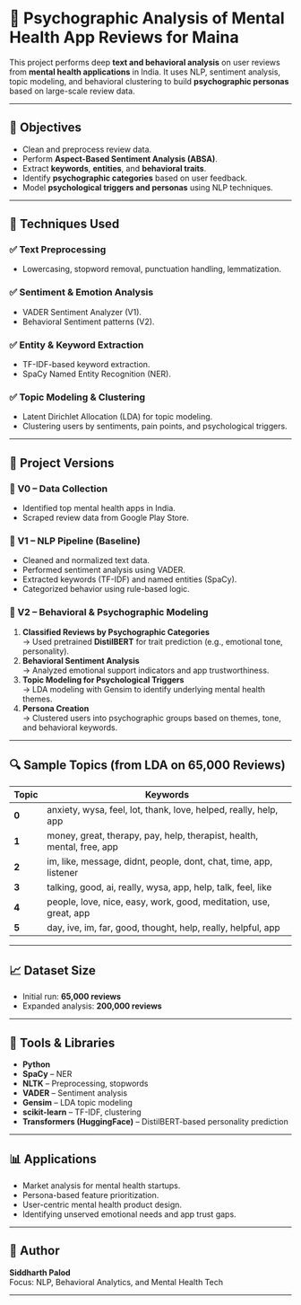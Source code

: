 # 🧠 Psychographic Analysis of Mental Health App Reviews for Maina

This project performs deep **text and behavioral analysis** on user reviews from **mental health applications** in India. It uses NLP, sentiment analysis, topic modeling, and behavioral clustering to build **psychographic personas** based on large-scale review data.

---

## 📌 Objectives

- Clean and preprocess review data.
- Perform **Aspect-Based Sentiment Analysis (ABSA)**.
- Extract **keywords**, **entities**, and **behavioral traits**.
- Identify **psychographic categories** based on user feedback.
- Model **psychological triggers and personas** using NLP techniques.

---

## 🧪 Techniques Used

### ✅ Text Preprocessing
- Lowercasing, stopword removal, punctuation handling, lemmatization.

### ✅ Sentiment & Emotion Analysis
- VADER Sentiment Analyzer (V1).
- Behavioral Sentiment patterns (V2).

### ✅ Entity & Keyword Extraction
- TF-IDF-based keyword extraction.
- SpaCy Named Entity Recognition (NER).

### ✅ Topic Modeling & Clustering
- Latent Dirichlet Allocation (LDA) for topic modeling.
- Clustering users by sentiments, pain points, and psychological triggers.

---

## 🧬 Project Versions

### 🔹 V0 – Data Collection
- Identified top mental health apps in India.
- Scraped review data from Google Play Store.

### 🔹 V1 – NLP Pipeline (Baseline)
- Cleaned and normalized text data.
- Performed sentiment analysis using VADER.
- Extracted keywords (TF-IDF) and named entities (SpaCy).
- Categorized behavior using rule-based logic.

### 🔹 V2 – Behavioral & Psychographic Modeling
1. **Classified Reviews by Psychographic Categories**  
   → Used pretrained **DistilBERT** for trait prediction (e.g., emotional tone, personality).
2. **Behavioral Sentiment Analysis**  
   → Analyzed emotional support indicators and app trustworthiness.
3. **Topic Modeling for Psychological Triggers**  
   → LDA modeling with Gensim to identify underlying mental health themes.
4. **Persona Creation**  
   → Clustered users into psychographic groups based on themes, tone, and behavioral keywords.

---

## 🔍 Sample Topics (from LDA on 65,000 Reviews)

| Topic | Keywords |
|-------|----------|
| **0** | anxiety, wysa, feel, lot, thank, love, helped, really, help, app |
| **1** | money, great, therapy, pay, help, therapist, health, mental, free, app |
| **2** | im, like, message, didnt, people, dont, chat, time, app, listener |
| **3** | talking, good, ai, really, wysa, app, help, talk, feel, like |
| **4** | people, love, nice, easy, work, good, meditation, use, great, app |
| **5** | day, ive, im, far, good, thought, help, really, helpful, app |

---

## 📈 Dataset Size

- Initial run: **65,000 reviews**
- Expanded analysis: **200,000 reviews**

---

## 🧰 Tools & Libraries

- **Python**
- **SpaCy** – NER
- **NLTK** – Preprocessing, stopwords
- **VADER** – Sentiment analysis
- **Gensim** – LDA topic modeling
- **scikit-learn** – TF-IDF, clustering
- **Transformers (HuggingFace)** – DistilBERT-based personality prediction

---

## 📊 Applications

- Market analysis for mental health startups.
- Persona-based feature prioritization.
- User-centric mental health product design.
- Identifying unserved emotional needs and app trust gaps.

---

## 👤 Author

**Siddharth Palod**  
Focus: NLP, Behavioral Analytics, and Mental Health Tech

---

